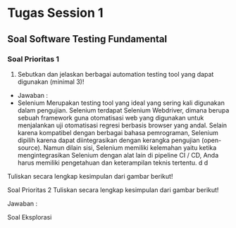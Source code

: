 # Tugas Session 1
## Soal Software Testing Fundamental
### Soal Prioritas 1
1. Sebutkan dan jelaskan berbagai automation testing tool yang dapat digunakan (minimal 3)!
* Jawaban :
* Selenium
Merupakan testing tool yang ideal yang sering kali digunakan dalam pengujian. Selenium terdapat Selenium Webdriver, dimana berupa sebuah framework guna otomatisasi web yang digunakan untuk menjalankan uji otomatisasi regresi berbasis browser yang andal. Selain karena kompatibel dengan berbagai bahasa pemrograman, Selenium dipilih karena dapat diintegrasikan dengan kerangka pengujian (open-source). Namun dilain sisi, Selenium memiliki kelemahan yaitu ketika mengintegrasikan Selenium dengan alat lain di pipeline CI / CD, Anda harus memiliki pengetahuan dan keterampilan teknis tertentu.
d
d


Tuliskan secara lengkap kesimpulan dari gambar berikut!

Soal Prioritas 2
Tuliskan secara lengkap kesimpulan dari gambar berikut!

Jawaban : 

Soal Eksplorasi


